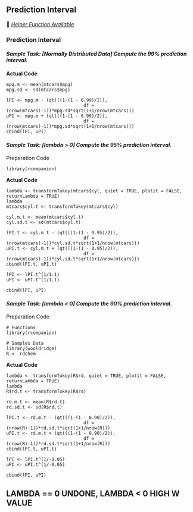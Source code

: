 ## Prediction Interval
:white_heart: [_Helper Function Available_](../../[SC]-Descriptive-Analytics/[SC]-Sampling-and-Estimation/[HF]-Prediction-Interval.md)
### Prediction Interval
#### **_Sample Task: [Normally Distributed Data] Compute the 99% prediction interval._**
**Actual Code**
```
mpg.m <- mean(mtcars$mpg)
mpg.sd <- sd(mtcars$mpg)

lPI <- mpg.m - (qt(((1-(1 - 0.99)/2)),
                             df = (nrow(mtcars)-1))*mpg.sd*sqrt(1+1/nrow(mtcars)))
uPI <- mpg.m + (qt(((1-(1 - 0.99)/2)),
                             df = (nrow(mtcars)-1))*mpg.sd*sqrt(1+1/nrow(mtcars)))
cbind(lPI, uPI)
```
#### **_Sample Task: [lambda > 0] Compute the 95% prediction interval._**
Preparation Code
```
library(rcompanion)
```
**Actual Code**
```
lambda <- transformTukey(mtcars$cyl, quiet = TRUE, plotit = FALSE, returnLambda = TRUE)
lambda
mtcars$cyl.t <- transformTukey(mtcars$cyl)

cyl.m.t <- mean(mtcars$cyl.t)
cyl.sd.t <- sd(mtcars$cyl.t)

lPI.t <- cyl.m.t - (qt(((1-(1 - 0.95)/2)),
                             df = (nrow(mtcars)-1))*cyl.sd.t*sqrt(1+1/nrow(mtcars)))
uPI.t <- cyl.m.t + (qt(((1-(1 - 0.95)/2)),
                             df = (nrow(mtcars)-1))*cyl.sd.t*sqrt(1+1/nrow(mtcars)))
cbind(lPI.t, uPI.t)

lPI <- lPI.t^(1/1.1)
uPI <- uPI.t^(1/1.1)

cbind(lPI, uPI)
```
#### **_Sample Task: [lambda < 0] Compute the 90% prediction interval._**
Preparation Code
```
# Functions
library(rcompanion)

# Samples Data
library(wooldridge)
R <- rdchem
```
**Actual Code**
```
lambda <- transformTukey(R$rd, quiet = TRUE, plotit = FALSE, returnLambda = TRUE)
lambda
R$rd.t <- transformTukey(R$rd)

rd.m.t <- mean(R$rd.t)
rd.sd.t <- sd(R$rd.t)

lPI.t <- rd.m.t - (qt(((1-(1 - 0.90)/2)),
                             df = (nrow(R)-1))*rd.sd.t*sqrt(1+1/nrow(R)))
uPI.t <- rd.m.t + (qt(((1-(1 - 0.90)/2)),
                             df = (nrow(R)-1))*rd.sd.t*sqrt(1+1/nrow(R)))
cbind(lPI.t, uPI.t)

lPI <- lPI.t^(1/-0.05)
uPI <- uPI.t^(1/-0.05)

cbind(lPI, uPI)
```
## LAMBDA == 0 UNDONE, LAMBDA < 0 HIGH W VALUE
